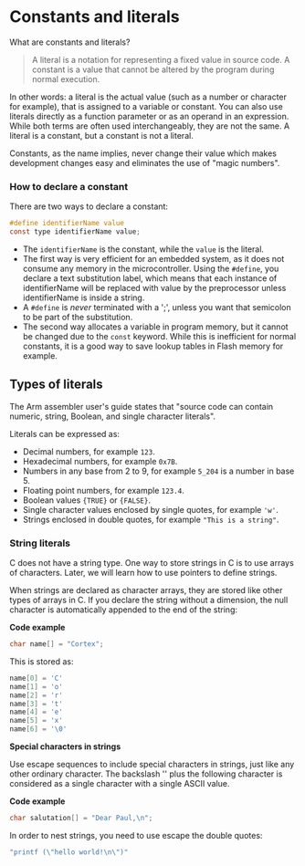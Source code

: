# Constants and literals

What are constants and literals?

> A literal is a notation for representing a fixed value in source code. A constant is a value that cannot be altered by the program during normal execution.

In other words: a literal is the actual value (such as a number or character for example), that is assigned to a variable or constant. You can also use literals directly as a function parameter or as an operand in an expression.
While both terms are often used interchangeably, they are not the same. A literal is a constant, but a constant is not a literal.

Constants, as the name implies, never change their value which makes development changes easy and eliminates the use of "magic numbers".

### How to declare a constant

There are two ways to declare a constant:

```c
#define identifierName value
const type identifierName value;
```
- The `identifierName` is the constant, while the `value` is the literal.
- The first way is very efficient for an embedded system, as it does not consume any memory in the microcontroller. Using the `#define`, you declare a text substitution label, which means that each instance of identifierName will be replaced with value by the preprocessor unless identifierName is inside a string.
- A `#define` is *never* terminated with a ';', unless you want that semicolon to be part of the substitution.
- The second way allocates a variable in program memory, but it cannot be changed due to the `const` keyword. While this is inefficient for normal constants, it is a good way to save lookup tables in Flash memory for example.

## Types of literals

The Arm assembler user's guide states that "source code can contain numeric, string, Boolean, and single character literals".

Literals can be expressed as:
- Decimal numbers, for example `123`.
- Hexadecimal numbers, for example `0x7B`.
- Numbers in any base from 2 to 9, for example `5_204` is a number in base 5.
- Floating point numbers, for example `123.4`.
- Boolean values `{TRUE}` or `{FALSE}`.
- Single character values enclosed by single quotes, for example `'w'`.
- Strings enclosed in double quotes, for example `"This is a string"`.

### String literals

C does not have a string type. One way to store strings in C is to use arrays of characters. Later, we will learn how to use pointers to define strings.

When strings are declared as character arrays, they are stored like other types of arrays in C. If you declare the string without a dimension, the null character is automatically appended to the end of the string:

**Code example**
```c
char name[] = "Cortex";
```

This is stored as:
```c
name[0] = 'C'
name[1] = 'o'
name[2] = 'r'
name[3] = 't'
name[4] = 'e'
name[5] = 'x'
name[6] = '\0'
```

**Special characters in strings**

Use escape sequences to include special characters in strings, just like any other ordinary character. The backslash '\' plus the following character is considered as a single character with a single ASCII value.

**Code example**
```c
char salutation[] = "Dear Paul,\n";
```

In order to nest strings, you need to use escape the double quotes:

```c
"printf (\"hello world!\n\")"
```
